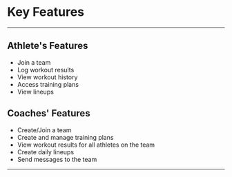 # Key Features

---

## Athlete's Features

- Join a team
- Log workout results
- View workout history
- Access training plans
- View lineups

## Coaches' Features

- Create/Join a team
- Create and manage training plans
- View workout results for all athletes on the team
- Create daily lineups
- Send messages to the team

---
